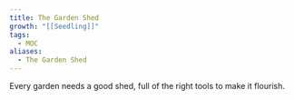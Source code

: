 ```yaml
---
title: The Garden Shed
growth: "[[Seedling]]"
tags:
  - MOC
aliases:
  - The Garden Shed
---
```

Every garden needs a good shed, full of the right tools to make it flourish.